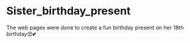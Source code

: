 # Sister_birthday_present
The web pages were done to create a fun birthday present on her 18th birthday😍💕
